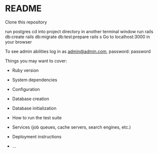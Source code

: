 # README

Clone this repository

run postgres cd into project directory in another terminal window run rails db:create rails db:migrate db:test:prepare rails s Go to localhost:3000 in your browser

To see admin abilities log in as admin@admin.com, password: password

Things you may want to cover:

* Ruby version

* System dependencies

* Configuration

* Database creation

* Database initialization

* How to run the test suite

* Services (job queues, cache servers, search engines, etc.)

* Deployment instructions

* ...
